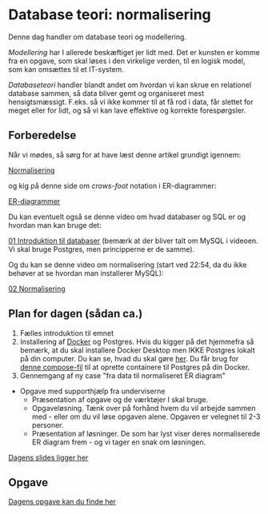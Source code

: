 # Database teori: normalisering

Denne dag handler om database teori og modellering.

*Modellering* har I allerede beskæftiget jer lidt med. Det er kunsten er komme fra en opgave, som skal løses i den virkelige verden, til en logisk model, som kan omsættes til et IT-system.

*Databaseteori* handler blandt andet om hvordan vi kan skrue en relationel database sammen, så data bliver gemt og organiseret mest hensigtsmæssigt. F.eks. så vi ikke kommer til at få rod i data, får slettet for meget eller for lidt, og så vi kan lave effektive og korrekte forespørgsler.

## Forberedelse

Når vi mødes, så sørg for at have læst denne artikel grundigt igennem:

[Normalisering](../docs/normalisering_v1.1.pdf)

og kig på denne side om *crows-foot* notation i ER-diagrammer:

[ER-diagrammer](https://www.freecodecamp.org/news/crows-foot-notation-relationship-symbols-and-how-to-read-diagrams/)

Du kan eventuelt også se denne video om hvad databaser og SQL er og hvordan man kan bruge det:

[01 Introduktion til databaser](https://cphbusiness.cloud.panopto.eu/Panopto/Pages/Viewer.aspx?id=0f2388a3-48a8-4a27-9ff8-ae4d00d94ad5) (bemærk at der bliver talt om MySQL i videoen. Vi skal bruge Postgres, men principperne er de samme).

Og du kan se denne video om normalisering (start ved 22:54, da du ikke behøver at se hvordan man installerer MySQL):

[02 Normalisering](https://cphbusiness.cloud.panopto.eu/Panopto/Pages/Viewer.aspx?id=28d94c37-4010-43e9-aa6d-ae4d00da0670)

## Plan for dagen (sådan ca.)

1. Fælles introduktion til emnet
2. Installering af [Docker](https://docs.docker.com/get-docker/) og Postgres. Hvis du kigger på det hjemmefra så bemærk, at du skal installere Docker Desktop men IKKE Postgres lokalt på din computer. Du kan se, hvad du skal gøre [her](https://github.com/dat2Cph/2semDockerSetupLocal/blob/main/README.md). Du får brug for [denne compose-fil](https://github.com/dat2Cph/2semDockerSetupLocal/blob/main/docker-compose.yml) til at oprette containere til Postgres på din Docker.
4. Gennemgang af ny case "fra data til normaliseret ER diagram"

- Opgave med supporthjælp fra underviserne
  - Præsentation af opgave og de værktøjer I skal bruge.
  - Opgaveløsning. Tænk over på forhånd hvem du vil arbejde sammen med - eller om du vil løse opgaven alene. Opgaven er velegnet til 2-3 personer.
  - Præsentation af løsninger. De som har lyst viser deres normaliserede ER diagram frem - og vi tager en snak om løsningen.

[Dagens slides ligger her](../docs/Modellering%20af%20data.pdf)

## Opgave

[Dagens opgave kan du finde her](./exercise_normalization.md)
